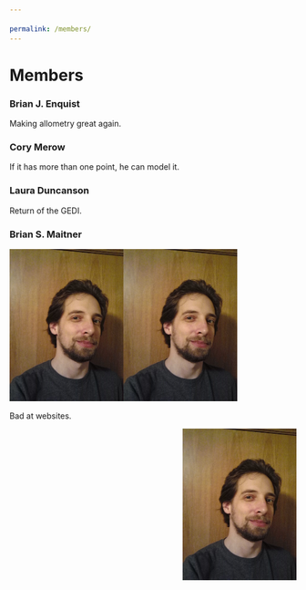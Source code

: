 ```yaml
---

permalink: /members/
---
```


# Members

### Brian J. Enquist
Making allometry great again.

### Cory Merow
If it has more than one point, he can model it.

### Laura Duncanson
Return of the GEDI.

### Brian S. Maitner
<img src="https://github.com/Biodiversity-Forecasting-Institute/biofi.github.io/blob/master/assets/images/Maitner_1.jpg?raw=true" alt="Brian" width=200 class="inline"/>

<img src="https://github.com/Biodiversity-Forecasting-Institute/biofi.github.io/blob/master/assets/images/Maitner_1.jpg" width=200 align=left>

Bad at websites.

<img src="https://github.com/Biodiversity-Forecasting-Institute/biofi.github.io/blob/master/assets/images/Maitner_1.jpg" width=200 align=right>

